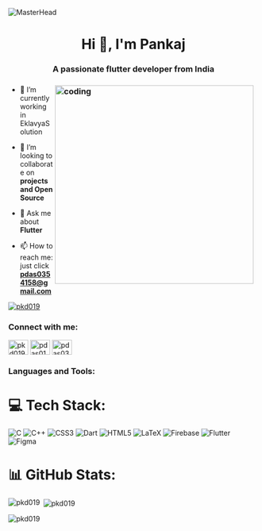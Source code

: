 ![MasterHead](https://user-images.githubusercontent.com/90236635/232446433-d5540fa2-fe28-4bb8-b929-cdb51fe61336.gif)
<h1 align="center">Hi 👋, I'm Pankaj</h1>
<h3 align="center">A passionate flutter developer from India</h3>



<h3><img align ="right" alt="coding" width="400" src="https://imgs.search.brave.com/FSwVGYRXrxK2mwN-OGgJQTVEM-HkY8CK-ViXhkxquvI/rs:fit:860:0:0/g:ce/aHR0cHM6Ly9naXN0/LmdpdGh1Yi5jb20v/cGF0ZXZzL2IwMDdh/MGU5OGZiMjE2NDM4/ZDRjYmY1NTlmYWM0/MTY2L3Jhdy84OGYy/MGM5ZDc0OWQ3NTZi/ZTYzZjIyYjA5ZjNj/NGFjNTcwYmM1MTAx/L3Byb2dyYW1taW5n/LmdpZg.gif"style="margin-right: 10px;" alt=""></h3>
  
- 🔭 I’m currently working in EklavyaSolution


- 👯 I’m looking to collaborate on **projects and Open Source**

- 💬 Ask me about **Flutter**

- 📫 How to reach me: just click **pdas0354158@gmail.com**
  
<p align="left"> <a href="https://github.com/ryo-ma/github-profile-trophy"><img src="https://github-profile-trophy.vercel.app/?username=pkd019&theme=monokai" alt="pkd019" /></a> </p>


<h3 align="left">Connect with me:</h3>
<p align="left">
<a href="https://linkedin.com/in/pkd019" target="blank"><img align="center" src="https://raw.githubusercontent.com/rahuldkjain/github-profile-readme-generator/master/src/images/icons/Social/linked-in-alt.svg" alt="pkd019" height="30" width="40" /></a>
<a href="https://instagram.com/pdas019" target="blank"><img align="center" src="https://raw.githubusercontent.com/rahuldkjain/github-profile-readme-generator/master/src/images/icons/Social/instagram.svg" alt="pdas019" height="30" width="40" /></a>
<a href="https://www.leetcode.com/pdas0354158" target="blank"><img align="center" src="https://raw.githubusercontent.com/rahuldkjain/github-profile-readme-generator/master/src/images/icons/Social/leet-code.svg" alt="pdas0354158" height="30" width="40" /></a>
</p>

<h3 align="left">Languages and Tools:</h3>

# 💻 Tech Stack:
![C](https://img.shields.io/badge/c-%2300599C.svg?style=flat&logo=c&logoColor=white)  ![C++](https://img.shields.io/badge/c++-%2300599C.svg?style=flat&logo=c%2B%2B&logoColor=white) ![CSS3](https://img.shields.io/badge/css3-%231572B6.svg?style=flat&logo=css3&logoColor=white) ![Dart](https://img.shields.io/badge/dart-%230175C2.svg?style=flat&logo=dart&logoColor=white) ![HTML5](https://img.shields.io/badge/html5-%23E34F26.svg?style=flat&logo=html5&logoColor=white) ![LaTeX](https://img.shields.io/badge/latex-%23008080.svg?style=flat&logo=latex&logoColor=white)  ![Firebase](https://img.shields.io/badge/firebase-%23039BE5.svg?style=flat&logo=firebase) ![Flutter](https://img.shields.io/badge/Flutter-%2302569B.svg?style=flat&logo=Flutter&logoColor=white) 	![Figma](https://img.shields.io/badge/figma-%23F24E1E.svg?style=flat&logo=figma&logoColor=white)
# 📊 GitHub Stats:


<p><img align="left" src="https://github-readme-stats.vercel.app/api/top-langs?username=pkd019&theme=monokai&show_icons=true&locale=en&layout=compact" alt="pkd019" /></p>

<p>&nbsp;<img align="center" src="https://github-readme-stats.vercel.app/api?username=pkd019&theme=monokai&show_icons=true&locale=en" alt="pkd019" /></p>

<p><img align="center" src="https://github-readme-streak-stats.herokuapp.com/?user=pkd019&theme=monokai" alt="pkd019" /></p>
